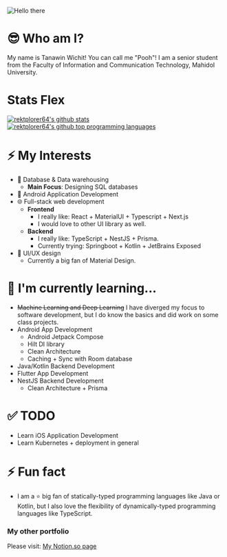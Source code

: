 ![Hello there](https://media.giphy.com/media/Nx0rz3jtxtEre/giphy.gif)

# 😎 Who am I?
My name is Tanawin Wichit! You can call me "Pooh"!
I am a senior student from the Faculty of Information and Communication Technology, Mahidol University.

# Stats Flex
[![rektplorer64's github stats](https://github-readme-stats.vercel.app/api?username=rektplorer64&bg_color=ceb0e9,f1dce4,ffffdc&show_icons=true&count_private=true&hide=jupyter%20notebook)](https://github.com/rektplorer64)
[![rektplorer64's github top programming languages](https://github-readme-stats.vercel.app/api/top-langs/?username=rektplorer64&layout=compact&hide=jupyter%20notebook)](https://github.com/rektplorer64)

# ⚡ My Interests
- 💾 Database & Data warehousing
  - **Main Focus**: Designing SQL databases
- 📱 Android Application Development
- 🌐 Full-stack web development
  - **Frontend**
    - I really like: React + MaterialUI + Typescript + Next.js
    - I would love to other UI library as well. 
  - **Backend**
    - I really like: TypeScript + NestJS + Prisma.
    - Currently trying: Springboot + Kotlin + JetBrains Exposed  
- 🎨 UI/UX design
  - Currently a big fan of Material Design. 

# 🌱 I'm currently learning...
- ~~Machine Learning and Deep Learning~~ I have diverged my focus to software development, but I do know the basics and did work on some class projects.
- Android App Development
  - Android Jetpack Compose
  - Hilt DI library
  - Clean Architecture
  - Caching + Sync with Room database
- Java/Kotlin Backend Development
- Flutter App Development
- NestJS Backend Development
  - Clean Architecture + Prisma  

# ✅ TODO
- Learn iOS Application Development
- Learn Kubernetes + deployment in general

# ⚡ Fun fact
- I am a ⭐ big fan of statically-typed programming languages like Java or Kotlin, but I also love the flexibility of dynamically-typed programming languages like TypeScript.


### My other portfolio
Please visit: [My Notion.so page](https://www.notion.so/rektplorer64/Tanawin-Wichit-s-Portfolio-3e7409cbc8b54422908344574077aa11)

<!--
**rektplorer64/rektplorer64** is a ✨ _special_ ✨ repository because its `README.md` (this file) appears on your GitHub profile.

Here are some ideas to get you started:

- 🔭 I’m currently working on ...
- 🌱 I’m currently learning ...
- 👯 I’m looking to collaborate on ...
- 🤔 I’m looking for help with ...
- 💬 Ask me about ...
- 📫 How to reach me: ...
- 😄 Pronouns: ...
- ⚡ Fun fact: ...
-->
